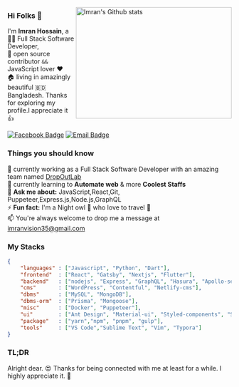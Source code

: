 [<img align="right" width="350" height="250" src="https://github-readme-stats.vercel.app/api?username=imranDu&show_icons=true&theme=merko&hide_border=true&count_private=true&show_owner=true" alt="Imran's Github stats"/>](https://github.com/imranDu)
### Hi Folks :wave: 
I'm **Imran Hossain**, a :man_technologist: Full Stack Software Developer, <br/>
:rocket: open source contributor `&&` JavaScript lover :heart: <br/> :house: living in amazingly beautiful  :bangladesh: Bangladesh.
Thanks for exploring my profile.I appreciate it :+1:

[![Facebook Badge](https://img.shields.io/badge/-imranvision35-1877F2?style=flat-square&labelColor=1877F2&logo=facebook&logoColor=white&link=https://facebook.com/imranvision35)](https://facebook.com/imranvision35) [![Email Badge](https://img.shields.io/badge/-Email-c14438?style=flat-square&logo=Gmail&logoColor=white&link=mailto:imranvision35@gmail.com)](mailto:imranvision35@gmail.com)
### Things you should know
:telescope: currently working as a Full Stack Software Developer with an amazing team named [DropOutLab](https://github.com/dropoutlab-dev)\
:seedling: currently learning to **Automate web** & more **Coolest Staffs**\
:speech_balloon: **Ask me about:** JavaScript,React,Git, Puppeteer,Express.js,Node.js,GraphQL\
:zap: **Fun fact:** I'm a Night owl :owl: who love to travel :rocket: <br/>
:mailbox: You're always welcome to drop me a message at [imranvision35@gmail.com](imranvision35@gmail.com)
### My Stacks
```json
{
    "languages" : ["Javascript", "Python", "Dart"],
    "frontend"  : ["React", "Gatsby", "Nextjs", "Flutter"],
    "backend"   : ["nodejs", "Express", "GraphQL", "Hasura", "Apollo-server"],
    "cms"       : ["WordPress", "Contentful", "Netlify-cms"],
    "dbms"    	: ["MySQL", "MongoDB"],
    "dbms-orm"  : ["Prisma", "Mongoose"],
    "misc"      : ["Docker", "Puppeteer"],
    "ui"        : ["Ant Design", "Material-ui", "Styled-components", "SASS", "Bootstrap" ],
    "package"   : ["yarn","npm", "pnpm", "gulp"],
    "tools"     : ["VS Code","Sublime Text", "Vim", "Typora"]
}
```
### TL;DR
Alright dear. :heart_eyes: Thanks for being connected with me at least for a while. I highly appreciate it. :clap:
